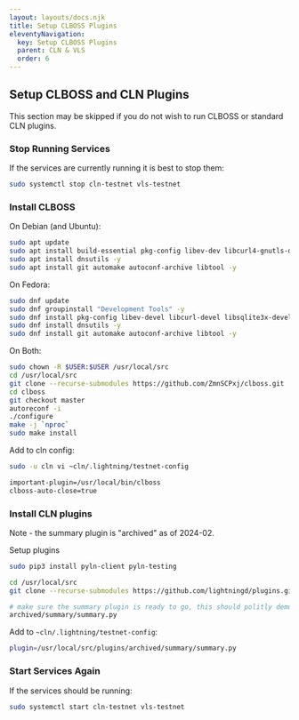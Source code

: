 ```yaml
---
layout: layouts/docs.njk
title: Setup CLBOSS Plugins
eleventyNavigation:
  key: Setup CLBOSS Plugins
  parent: CLN & VLS
  order: 6
---
```


## Setup CLBOSS and CLN Plugins

This section may be skipped if you do not wish to run CLBOSS or standard CLN plugins.

### Stop Running Services

If the services are currently running it is best to stop them:
```bash
sudo systemctl stop cln-testnet vls-testnet
```

### Install CLBOSS

On Debian (and Ubuntu):
```bash
sudo apt update
sudo apt install build-essential pkg-config libev-dev libcurl4-gnutls-dev libsqlite3-dev -y
sudo apt install dnsutils -y
sudo apt install git automake autoconf-archive libtool -y
```

On Fedora:
```bash
sudo dnf update
sudo dnf groupinstall "Development Tools" -y
sudo dnf install pkg-config libev-devel libcurl-devel libsqlite3x-devel -y
sudo dnf install dnsutils -y
sudo dnf install git automake autoconf-archive libtool -y
```

On Both:
```bash
sudo chown -R $USER:$USER /usr/local/src
cd /usr/local/src
git clone --recurse-submodules https://github.com/ZmnSCPxj/clboss.git
cd clboss
git checkout master
autoreconf -i
./configure
make -j `nproc`
sudo make install
```

Add to cln config:
```bash
sudo -u cln vi ~cln/.lightning/testnet-config
```
```bash
important-plugin=/usr/local/bin/clboss
clboss-auto-close=true
```

### Install CLN plugins

Note - the summary plugin is "archived" as of 2024-02.

Setup plugins
```bash
sudo pip3 install pyln-client pyln-testing

cd /usr/local/src
git clone --recurse-submodules https://github.com/lightningd/plugins.git && cd plugins

# make sure the summary plugin is ready to go, this should politly demure:
archived/summary/summary.py
```

Add to `~cln/.lightning/testnet-config`:
```bash
plugin=/usr/local/src/plugins/archived/summary/summary.py
```

### Start Services Again

If the services should be running:
```bash
sudo systemctl start cln-testnet vls-testnet
```
